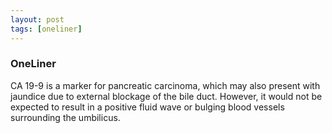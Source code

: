 ```yaml
---
layout: post
tags: [oneliner]
---
```



### OneLiner

CA 19-9 is a marker for pancreatic carcinoma, which may also present with jaundice due to external blockage of the bile duct. However, it would not be expected to result in a positive fluid wave or bulging blood vessels surrounding the umbilicus.
